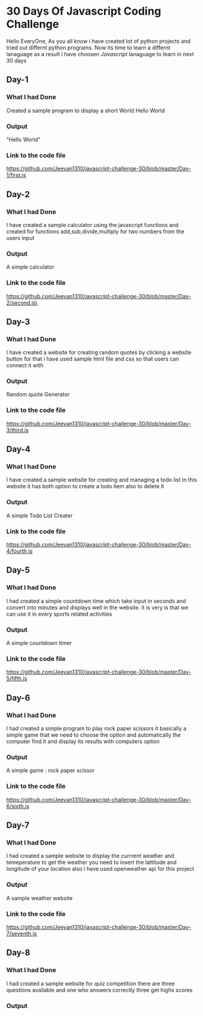 # 30 Days Of Javascript Coding Challenge

Hello EveryOne,
As you all know i have created lot of python projects and tried out differnt python programs. Now its time to learn a differnt lanaguage as a result i have choosen *Javascript* lanaguage to learn in next 30 days 

##  Day-1 

### What I had Done 
Created a sample program to display a short World Hello World
### Output
"Hello World"
### Link to the code file 
https://github.com/Jeevan1310/javascript-challenge-30/blob/master/Day-1/first.js

## Day-2

### What I had Done
I have created a sample calculator using the javascript functions and created for functions add,sub,divide,multiply for two numbers from the users input
### Output
A simple calculator
### Link to the code file 
https://github.com/Jeevan1310/javascript-challenge-30/blob/master/Day-2/second.js\

## Day-3

### What I had Done
I have created a website for creating random quotes by clicking a website button for that i have used sample html file and css so that users can connect it with
### Output
Random quote Generator
### Link to the code file 
https://github.com/Jeevan1310/javascript-challenge-30/blob/master/Day-3/third.js

## Day-4

### What I had Done
I have created a sample website for creating and managing a todo list in this website it has both option to create a todo item also to delete it
### Output
A simple Todo List Creater
### Link to the code file 
https://github.com/Jeevan1310/javascript-challenge-30/blob/master/Day-4/fourth.js

## Day-5

### What I had Done
I had created a simple countdown time which take input in seconds and convert into minutes and displays well in the website. it is very is that we can use it in every sports related activities
### Output
A simple countdown timer
### Link to the code file 
https://github.com/Jeevan1310/javascript-challenge-30/blob/master/Day-5/fifth.js

## Day-6

### What I had Done
I had created a simple program to play rock paper scissors it basically a simple game that we need to choose the option and automatically the computer find it and display its results with computers option
### Output
A simple game : rock paper scissor 
### Link to the code file 
https://github.com/Jeevan1310/javascript-challenge-30/blob/master/Day-6/sixth.js

## Day-7

### What I had Done
I had created a sample website to display the currrent weather and temeperature to get the weather you need to insert the lattitude and longitude of your location also i have used openweather api for this project
### Output
A sample weather website
### Link to the code file 
https://github.com/Jeevan1310/javascript-challenge-30/blob/master/Day-7/seventh.js 

## Day-8

### What I had Done
I had created a sample website for quiz competition there are three questions available and one who answers correctly three get highs scores
### Output


